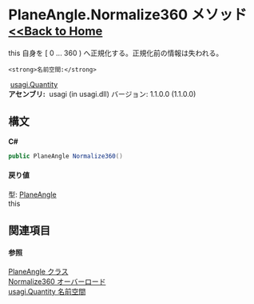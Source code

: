 # PlaneAngle.Normalize360 メソッド <small>[<<Back to Home](https://github.com/usagi/usagi.cs/blob/master/Help/Home.md)</small> 

this 自身を [ 0 ... 360 ) へ正規化する。正規化前の情報は失われる。


    <strong>名前空間:</strong>
&nbsp;<a href="N_usagi_Quantity.md">usagi.Quantity</a><br /><strong>アセンブリ:</strong>
&nbsp;usagi (in usagi.dll) バージョン: 1.1.0.0 (1.1.0.0)

## 構文

**C#**<br />
``` C#
public PlaneAngle Normalize360()
```


#### 戻り値
型: <a href="T_usagi_Quantity_PlaneAngle.md">PlaneAngle</a><br />this

## 関連項目


#### 参照
<a href="T_usagi_Quantity_PlaneAngle.md">PlaneAngle クラス</a><br /><a href="Overload_usagi_Quantity_PlaneAngle_Normalize360.md">Normalize360 オーバーロード</a><br /><a href="N_usagi_Quantity.md">usagi.Quantity 名前空間</a><br />